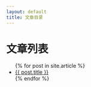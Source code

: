 ```yaml
---
layout: default
title: 文章目录
---
```


# 文章列表

<ul>
  {% for post in site.article %}
    <li><a href="{{ post.url }}">{{ post.title }}</a></li>
  {% endfor %}
</ul>

